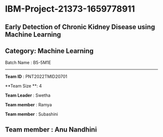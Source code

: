 
# IBM-Project-21373-1659778911


## Early Detection of Chronic Kidney Disease using Machine Learning
## Category: Machine Learning
Batch Name : B5-5M1E

------------------

**Team ID** : PNT2022TMID20701

**Team Size **: 4

**Team Leader** : Swetha

**Team member** : Ramya

**Team member** : Subashini

**Team member** : Anu Nandhini
------------------
